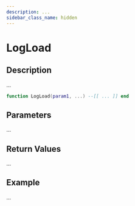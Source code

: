 ```yaml
---
description: ...
sidebar_class_name: hidden
---
```


# LogLoad

## Description

...

```lua
function LogLoad(param1, ...) --[[ ... ]] end
```

## Parameters

...

## Return Values

...

## Example

...

